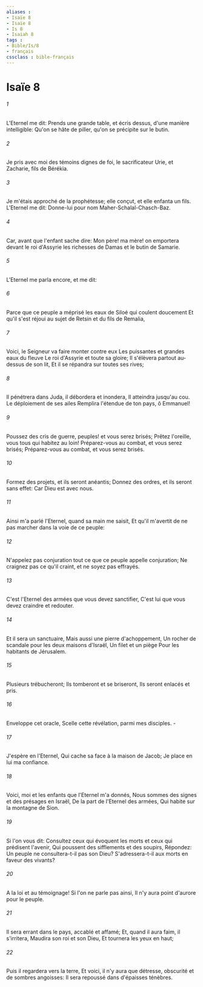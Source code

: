 ```yaml
---
aliases : 
- Isaïe 8
- Isaïe 8
- Is 8
- Isaiah 8
tags : 
- Bible/Is/8
- français
cssclass : bible-français
---
```


# Isaïe 8

###### 1
L'Eternel me dit: Prends une grande table, et écris dessus, d'une manière intelligible: Qu'on se hâte de piller, qu'on se précipite sur le butin.
###### 2
Je pris avec moi des témoins dignes de foi, le sacrificateur Urie, et Zacharie, fils de Bérékia.
###### 3
Je m'étais approché de la prophétesse; elle conçut, et elle enfanta un fils. L'Eternel me dit: Donne-lui pour nom Maher-Schalal-Chasch-Baz.
###### 4
Car, avant que l'enfant sache dire: Mon père! ma mère! on emportera devant le roi d'Assyrie les richesses de Damas et le butin de Samarie.
###### 5
L'Eternel me parla encore, et me dit:
###### 6
Parce que ce peuple a méprisé les eaux de Siloé qui coulent doucement Et qu'il s'est réjoui au sujet de Retsin et du fils de Remalia,
###### 7
Voici, le Seigneur va faire monter contre eux Les puissantes et grandes eaux du fleuve Le roi d'Assyrie et toute sa gloire; Il s'élèvera partout au-dessus de son lit, Et il se répandra sur toutes ses rives;
###### 8
Il pénétrera dans Juda, il débordera et inondera, Il atteindra jusqu'au cou. Le déploiement de ses ailes Remplira l'étendue de ton pays, ô Emmanuel!
###### 9
Poussez des cris de guerre, peuples! et vous serez brisés; Prêtez l'oreille, vous tous qui habitez au loin! Préparez-vous au combat, et vous serez brisés; Préparez-vous au combat, et vous serez brisés.
###### 10
Formez des projets, et ils seront anéantis; Donnez des ordres, et ils seront sans effet: Car Dieu est avec nous.
###### 11
Ainsi m'a parlé l'Eternel, quand sa main me saisit, Et qu'il m'avertit de ne pas marcher dans la voie de ce peuple:
###### 12
N'appelez pas conjuration tout ce que ce peuple appelle conjuration; Ne craignez pas ce qu'il craint, et ne soyez pas effrayés.
###### 13
C'est l'Eternel des armées que vous devez sanctifier, C'est lui que vous devez craindre et redouter.
###### 14
Et il sera un sanctuaire, Mais aussi une pierre d'achoppement, Un rocher de scandale pour les deux maisons d'Israël, Un filet et un piège Pour les habitants de Jérusalem.
###### 15
Plusieurs trébucheront; Ils tomberont et se briseront, Ils seront enlacés et pris.
###### 16
Enveloppe cet oracle, Scelle cette révélation, parmi mes disciples. -
###### 17
J'espère en l'Eternel, Qui cache sa face à la maison de Jacob; Je place en lui ma confiance.
###### 18
Voici, moi et les enfants que l'Eternel m'a donnés, Nous sommes des signes et des présages en Israël, De la part de l'Eternel des armées, Qui habite sur la montagne de Sion.
###### 19
Si l'on vous dit: Consultez ceux qui évoquent les morts et ceux qui prédisent l'avenir, Qui poussent des sifflements et des soupirs, Répondez: Un peuple ne consultera-t-il pas son Dieu? S'adressera-t-il aux morts en faveur des vivants?
###### 20
A la loi et au témoignage! Si l'on ne parle pas ainsi, Il n'y aura point d'aurore pour le peuple.
###### 21
Il sera errant dans le pays, accablé et affamé; Et, quand il aura faim, il s'irritera, Maudira son roi et son Dieu, Et tournera les yeux en haut;
###### 22
Puis il regardera vers la terre, Et voici, il n'y aura que détresse, obscurité et de sombres angoisses: Il sera repoussé dans d'épaisses ténèbres.
